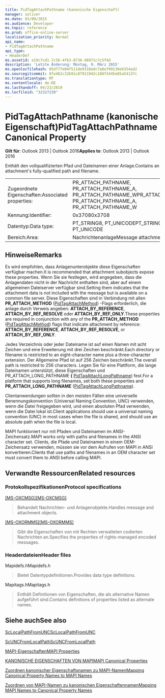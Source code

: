 ```yaml
---
title: PidTagAttachPathname (kanonische Eigenschaft)
manager: soliver
ms.date: 03/09/2015
ms.audience: Developer
ms.topic: reference
ms.prod: office-online-server
localization_priority: Normal
api_name:
- PidTagAttachPathname
api_type:
- HeaderDef
ms.assetid: e19c7cd1-7c56-4f63-8736-d6971c7c5f4d
description: 'Letzte Änderung: Montag, 9. März 2015'
ms.openlocfilehash: 05df7fe04f511de9310edc7a8ef09130e6354ad2
ms.sourcegitcommit: 8fe462c32b91c87911942c188f3445e85a54137c
ms.translationtype: MT
ms.contentlocale: de-DE
ms.lasthandoff: 04/23/2019
ms.locfileid: "32327230"
---
```

# <a name="pidtagattachpathname-canonical-property"></a><span data-ttu-id="9f7a9-103">PidTagAttachPathname (kanonische Eigenschaft)</span><span class="sxs-lookup"><span data-stu-id="9f7a9-103">PidTagAttachPathname Canonical Property</span></span>

  
  
<span data-ttu-id="9f7a9-104">**Gilt für**: Outlook 2013 | Outlook 2016</span><span class="sxs-lookup"><span data-stu-id="9f7a9-104">**Applies to**: Outlook 2013 | Outlook 2016</span></span> 
  
<span data-ttu-id="9f7a9-105">Enthält den vollqualifizierten Pfad und Dateinamen einer Anlage.</span><span class="sxs-lookup"><span data-stu-id="9f7a9-105">Contains an attachment's fully-qualified path and filename.</span></span>
  
|||
|:-----|:-----|
|<span data-ttu-id="9f7a9-106">Zugeordnete Eigenschaften:</span><span class="sxs-lookup"><span data-stu-id="9f7a9-106">Associated properties:</span></span>  <br/> |<span data-ttu-id="9f7a9-107">PR_ATTACH_PATHNAME, PR_ATTACH_PATHNAME_A, PR_ATTACH_PATHNAME_W</span><span class="sxs-lookup"><span data-stu-id="9f7a9-107">PR_ATTACH_PATHNAME, PR_ATTACH_PATHNAME_A, PR_ATTACH_PATHNAME_W</span></span>  <br/> |
|<span data-ttu-id="9f7a9-108">Kennung:</span><span class="sxs-lookup"><span data-stu-id="9f7a9-108">Identifier:</span></span>  <br/> |<span data-ttu-id="9f7a9-109">0x3708</span><span class="sxs-lookup"><span data-stu-id="9f7a9-109">0x3708</span></span>  <br/> |
|<span data-ttu-id="9f7a9-110">Datentyp:</span><span class="sxs-lookup"><span data-stu-id="9f7a9-110">Data type:</span></span>  <br/> |<span data-ttu-id="9f7a9-111">PT_STRING8, PT_UNICODE</span><span class="sxs-lookup"><span data-stu-id="9f7a9-111">PT_STRING8, PT_UNICODE</span></span>  <br/> |
|<span data-ttu-id="9f7a9-112">Bereich:</span><span class="sxs-lookup"><span data-stu-id="9f7a9-112">Area:</span></span>  <br/> |<span data-ttu-id="9f7a9-113">Nachrichtenanlage</span><span class="sxs-lookup"><span data-stu-id="9f7a9-113">Message attachment</span></span>  <br/> |
   
## <a name="remarks"></a><span data-ttu-id="9f7a9-114">Hinweise</span><span class="sxs-lookup"><span data-stu-id="9f7a9-114">Remarks</span></span>

<span data-ttu-id="9f7a9-115">Es wird empfohlen, dass Anlagenunterobjekte diese Eigenschaften verfügbar machen.</span><span class="sxs-lookup"><span data-stu-id="9f7a9-115">It is recommended that attachment subobjects expose these properties.</span></span> <span data-ttu-id="9f7a9-116">Wenn Sie sie festlegen, wird angegeben, dass die Anlagendaten nicht in der Nachricht enthalten sind, aber auf einem allgemeinen Dateiserver verfügbar sind.</span><span class="sxs-lookup"><span data-stu-id="9f7a9-116">Setting them indicates that the attachment data is not included with the message but is available on a common file server.</span></span> <span data-ttu-id="9f7a9-117">Diese Eigenschaften sind in Verbindung mit allen **PR_ATTACH_METHOD** ([PidTagAttachMethod](pidtagattachmethod-canonical-property.md)) -Flags erforderlich, die anlage durch Verweis angeben: **ATTACH_BY_REFERENCE**, **ATTACH_BY_REF_RESOLVE** oder **ATTACH_BY_REF_ONLY**.</span><span class="sxs-lookup"><span data-stu-id="9f7a9-117">These properties are required in conjunction with any of the **PR_ATTACH_METHOD** ([PidTagAttachMethod](pidtagattachmethod-canonical-property.md)) flags that indicate attachment by reference: **ATTACH_BY_REFERENCE**, **ATTACH_BY_REF_RESOLVE**, or **ATTACH_BY_REF_ONLY**.</span></span> 
  
<span data-ttu-id="9f7a9-118">Jedes Verzeichnis oder jeder Dateiname ist auf einen Namen mit acht Zeichen und eine Erweiterung mit drei Zeichen beschränkt.</span><span class="sxs-lookup"><span data-stu-id="9f7a9-118">Each directory or filename is restricted to an eight-character name plus a three-character extension.</span></span> <span data-ttu-id="9f7a9-119">Der Allgemeine Pfad ist auf 256 Zeichen beschränkt.</span><span class="sxs-lookup"><span data-stu-id="9f7a9-119">The overall path is restricted to 256 characters.</span></span> <span data-ttu-id="9f7a9-120">Legen Sie für eine Plattform, die lange Dateinamen unterstützt, diese Eigenschaften und PR_ATTACH_LONG_PATHNAME **(** [PidTagAttachLongPathname](pidtagattachlongpathname-canonical-property.md)) fest.</span><span class="sxs-lookup"><span data-stu-id="9f7a9-120">For a platform that supports long filenames, set both these properties and **PR_ATTACH_LONG_PATHNAME** ([PidTagAttachLongPathname](pidtagattachlongpathname-canonical-property.md)).</span></span> 
  
<span data-ttu-id="9f7a9-121">Clientanwendungen sollten in den meisten Fällen eine universelle Benennungskonvention (Universal Naming Convention, UNC) verwenden, wenn die Datei freigegeben wird, und einen absoluten Pfad verwenden, wenn die Datei lokal ist.</span><span class="sxs-lookup"><span data-stu-id="9f7a9-121">Client applications should use a universal naming convention (UNC) in most cases when the file is shared, and should use an absolute path when the file is local.</span></span>
  
<span data-ttu-id="9f7a9-122">MAPI funktioniert nur mit Pfaden und Dateinamen im ANSI-Zeichensatz.</span><span class="sxs-lookup"><span data-stu-id="9f7a9-122">MAPI works only with paths and filenames in the ANSI character set.</span></span> <span data-ttu-id="9f7a9-123">Clients, die Pfade und Dateinamen in einem OEM-Zeichensatz verwenden, müssen sie vor dem Aufrufen von MAPI in ANSI konvertieren.</span><span class="sxs-lookup"><span data-stu-id="9f7a9-123">Clients that use paths and filenames in an OEM character set must convert them to ANSI before calling MAPI.</span></span> 
  
## <a name="related-resources"></a><span data-ttu-id="9f7a9-124">Verwandte Ressourcen</span><span class="sxs-lookup"><span data-stu-id="9f7a9-124">Related resources</span></span>

### <a name="protocol-specifications"></a><span data-ttu-id="9f7a9-125">Protokollspezifikationen</span><span class="sxs-lookup"><span data-stu-id="9f7a9-125">Protocol specifications</span></span>

<span data-ttu-id="9f7a9-126">[[MS-OXCMSG]](https://msdn.microsoft.com/library/7fd7ec40-deec-4c06-9493-1bc06b349682%28Office.15%29.aspx)</span><span class="sxs-lookup"><span data-stu-id="9f7a9-126">[[MS-OXCMSG]](https://msdn.microsoft.com/library/7fd7ec40-deec-4c06-9493-1bc06b349682%28Office.15%29.aspx)</span></span>
  
> <span data-ttu-id="9f7a9-127">Behandelt Nachrichten- und Anlagenobjekte.</span><span class="sxs-lookup"><span data-stu-id="9f7a9-127">Handles message and attachment objects.</span></span>
    
<span data-ttu-id="9f7a9-128">[[MS-OXORMMS]](https://msdn.microsoft.com/library/a121dda4-48f3-41f8-b12f-170f533038bb%28Office.15%29.aspx)</span><span class="sxs-lookup"><span data-stu-id="9f7a9-128">[[MS-OXORMMS]](https://msdn.microsoft.com/library/a121dda4-48f3-41f8-b12f-170f533038bb%28Office.15%29.aspx)</span></span>
  
> <span data-ttu-id="9f7a9-129">Gibt die Eigenschaften von mit Rechten verwalteten codierten Nachrichten an.</span><span class="sxs-lookup"><span data-stu-id="9f7a9-129">Specifies the properties of rights-managed encoded messages.</span></span>
    
### <a name="header-files"></a><span data-ttu-id="9f7a9-130">Headerdateien</span><span class="sxs-lookup"><span data-stu-id="9f7a9-130">Header files</span></span>

<span data-ttu-id="9f7a9-131">Mapidefs.h</span><span class="sxs-lookup"><span data-stu-id="9f7a9-131">Mapidefs.h</span></span>
  
> <span data-ttu-id="9f7a9-132">Bietet Datentypdefinitionen.</span><span class="sxs-lookup"><span data-stu-id="9f7a9-132">Provides data type definitions.</span></span>
    
<span data-ttu-id="9f7a9-133">Mapitags.h</span><span class="sxs-lookup"><span data-stu-id="9f7a9-133">Mapitags.h</span></span>
  
> <span data-ttu-id="9f7a9-134">Enthält Definitionen von Eigenschaften, die als alternative Namen aufgeführt sind.</span><span class="sxs-lookup"><span data-stu-id="9f7a9-134">Contains definitions of properties listed as alternate names.</span></span>
    
## <a name="see-also"></a><span data-ttu-id="9f7a9-135">Siehe auch</span><span class="sxs-lookup"><span data-stu-id="9f7a9-135">See also</span></span>



[<span data-ttu-id="9f7a9-136">ScLocalPathFromUNC</span><span class="sxs-lookup"><span data-stu-id="9f7a9-136">ScLocalPathFromUNC</span></span>](sclocalpathfromunc.md)
  
[<span data-ttu-id="9f7a9-137">ScUNCFromLocalPath</span><span class="sxs-lookup"><span data-stu-id="9f7a9-137">ScUNCFromLocalPath</span></span>](scuncfromlocalpath.md)


[<span data-ttu-id="9f7a9-138">MAPI-Eigenschaften</span><span class="sxs-lookup"><span data-stu-id="9f7a9-138">MAPI Properties</span></span>](mapi-properties.md)
  
[<span data-ttu-id="9f7a9-139">KANONISCHE EIGENSCHAFTEN VON MAPI</span><span class="sxs-lookup"><span data-stu-id="9f7a9-139">MAPI Canonical Properties</span></span>](mapi-canonical-properties.md)
  
[<span data-ttu-id="9f7a9-140">Zuordnen kanonischer Eigenschaftsnamen zu MAPI-Namen</span><span class="sxs-lookup"><span data-stu-id="9f7a9-140">Mapping Canonical Property Names to MAPI Names</span></span>](mapping-canonical-property-names-to-mapi-names.md)
  
[<span data-ttu-id="9f7a9-141">Zuordnen von MAPI-Namen zu kanonischen Eigenschaftennamen</span><span class="sxs-lookup"><span data-stu-id="9f7a9-141">Mapping MAPI Names to Canonical Property Names</span></span>](mapping-mapi-names-to-canonical-property-names.md)

